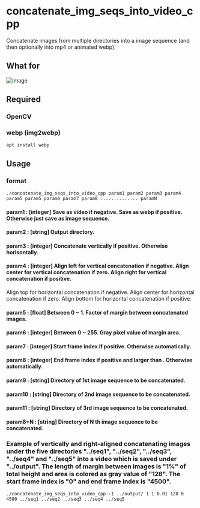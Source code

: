 # concatenate_img_seqs_into_video_cpp
Concatenate images from multiple directories into a image sequence (and then optionally into mp4 or animated webp).
## What for

![image](https://user-images.githubusercontent.com/12492992/118100712-ba6bc200-b411-11eb-932a-d5080f962880.png)

## Required
  ### OpenCV
  ### webp (img2webp)
  ```console
apt install webp
  ```
## Usage  
### format
 ```console
./concatenate_img_seqs_into_video_cpp param1 param2 param3 param4 param5 param5 param6 param7 param8 .............. paramN
  ```
#### param1 : [integer] Save as video if negative. Save as webp if positive. Otherwise just save as image sequence.
#### param2 : [string] Output directory.
#### param3 : [integer] Concatenate vertically if positive. Otherwise horisontally.
#### param4 : [integer] Align left for vertical concatenation if negative. Align center for vertical concatenation if zero.  Align right for vertical concatenation if positive.
Align top for horizontal concatenation if negative. Align center for horizontal concatenation if zero.  Align bottom for horizontal concatenation if positive.
#### param5 : [float] Between 0 ~ 1. Factor of margin between concatenated images.
#### param6 : [integer] Between 0 ~ 255. Gray pixel value of margin area.
#### param7 : [integer] Start frame index if positive. Otherwise automatically.
#### param8 : [integer] End frame index if positive and larger than <param7>. Otherwise automatically.
#### param9 : [string] Directory of 1st image sequence to be concatenated.
#### param10 : [string] Directory of 2nd image sequence to be concatenated.
#### param11 : [string] Directory of 3rd image sequence to be concatenated. 
#### param8+N : [string] Directory of N th image sequence to be concatenated.

### Example of vertically and right-aligned concatenating images under the five directories "../seq1", "../seq2", "../seq3", "../seq4" and "../seq5" into a video which is saved under "../output".  The length of margin between images is "1%" of total height and area is colored as gray value of "128".  The start frame index is "0" and end frame index is "4500". 
 ```console
./concatenate_img_seqs_into_video_cpp -1 ../output/ 1 1 0.01 128 0 4500 ../seq1 ../seq2 ../seq3 ../seq4 ../seq5
  ```
